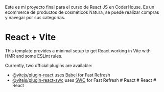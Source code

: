 Este es mi proyecto final para el curso de React JS en CoderHouse. 
Es un ecommerce de productos de cosméticos Natura, se puede realizar compras y navegar por sus categorias. 

# React + Vite

This template provides a minimal setup to get React working in Vite with HMR and some ESLint rules.

Currently, two official plugins are available:

- [@vitejs/plugin-react](https://github.com/vitejs/vite-plugin-react/blob/main/packages/plugin-react/README.md) uses [Babel](https://babeljs.io/) for Fast Refresh
- [@vitejs/plugin-react-swc](https://github.com/vitejs/vite-plugin-react-swc) uses [SWC](https://swc.rs/) for Fast Refresh
#   R e a c t 
 
 #   R e a c t 
 
 #   R e a c t 
 
 
